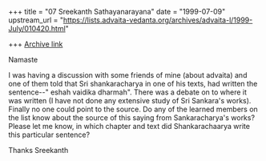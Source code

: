 +++
title = "07 Sreekanth Sathayanarayana"
date = "1999-07-09"
upstream_url = "https://lists.advaita-vedanta.org/archives/advaita-l/1999-July/010420.html"

+++
[Archive link](https://lists.advaita-vedanta.org/archives/advaita-l/1999-July/010420.html)

Namaste

I was having a discussion with some friends of mine (about advaita) and one of
them told that Sri shankaracharya in one of his texts, had written the
sentence--" eshah vaidika dharmah". There was a debate on to where it was
written (I have not done any extensive study of Sri Sankara's works). Finally no
one could point to the source. Do any of the learned members on the list know
about the source of this saying from Sankaracharya's works? Please let me know,
in which chapter and text did Shankarachaarya write this particular sentence?

Thanks
Sreekanth

